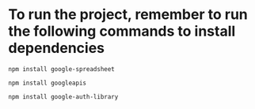 # To run the project, remember to run the following commands to install dependencies

`npm install google-spreadsheet`

`npm install googleapis`

`npm install google-auth-library`
